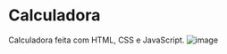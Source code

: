 # Calculadora
 Calculadora feita com HTML, CSS e JavaScript.
![image](https://user-images.githubusercontent.com/80857935/119073018-8452b300-b9ba-11eb-83ba-383b9197095d.png)

